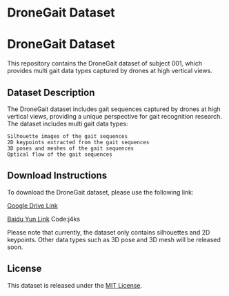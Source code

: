 # DroneGait Dataset


# DroneGait Dataset

This repository contains the DroneGait dataset of subject 001, which provides multi gait data types captured by drones at high vertical views. 

## Dataset Description

The DroneGait dataset includes gait sequences captured by drones at high vertical views, providing a unique perspective for gait recognition research. The dataset includes multi gait data types:

    Silhouette images of the gait sequences
    2D keypoints extracted from the gait sequences
    3D poses and meshes of the gait sequences
    Optical flow of the gait sequences

## Download Instructions

To download the DroneGait dataset, please use the following link:

[Google Drive Link](https://drive.google.com/file/d/1ux6QmwXyxDxJpgwSz2_dutIziN0E6uwk/view?usp=sharing)

[Baidu Yun Link](https://pan.baidu.com/s/17V316rM8k1_WRPT3AkKxiw?pwd=j4ks) Code:j4ks

Please note that currently, the dataset only contains silhouettes and 2D keypoints. Other data types such as 3D pose and 3D mesh will be released soon.

## License

This dataset is released under the [MIT License](LICENSE).
